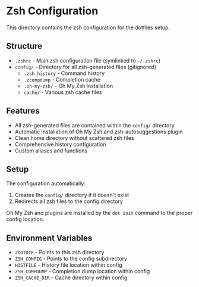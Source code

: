 # Zsh Configuration

This directory contains the zsh configuration for the dotfiles setup.

## Structure

- `.zshrc` - Main zsh configuration file (symlinked to `~/.zshrc`)
- `config/` - Directory for all zsh-generated files (gitignored)
  - `.zsh_history` - Command history
  - `.zcompdump` - Completion cache
  - `.oh-my-zsh/` - Oh My Zsh installation
  - `cache/` - Various zsh cache files

## Features

- All zsh-generated files are contained within the `config/` directory
- Automatic installation of Oh My Zsh and zsh-autosuggestions plugin
- Clean home directory without scattered zsh files
- Comprehensive history configuration
- Custom aliases and functions

## Setup

The configuration automatically:
1. Creates the `config/` directory if it doesn't exist
2. Redirects all zsh files to the config directory

Oh My Zsh and plugins are installed by the `dot init` command to the proper config location.

## Environment Variables

- `ZDOTDIR` - Points to this zsh directory
- `ZSH_CONFIG` - Points to the config subdirectory
- `HISTFILE` - History file location within config
- `ZSH_COMPDUMP` - Completion dump location within config
- `ZSH_CACHE_DIR` - Cache directory within config